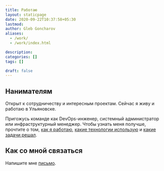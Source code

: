 ```yaml
---
title: Работаю
layout: staticpage
date: 2020-09-22T10:37:58+05:30
lastmod: 
author: Gleb Goncharov
aliases:
  - /work/
  - /work/index.html

description: 
categories: []
tags: []

draft: false
---
```


## Нанимателям

Открыт к сотрудничеству и интересным проектам. Сейчас я живу и работаю в Ульяновске.

Пригожусь команде как DevOps-инженер, системный администратор или инфраструктурный менеджер. Чтобы узнать меня получше, прочтите о том, [как я работаю](/work/process.html), [какие технологии использую](/work/tools.html) и [какие задачи решал](/work/experience.html).

## Как со мной связаться

Напишите мне [письмо](mailto:inbox@gon.gl).